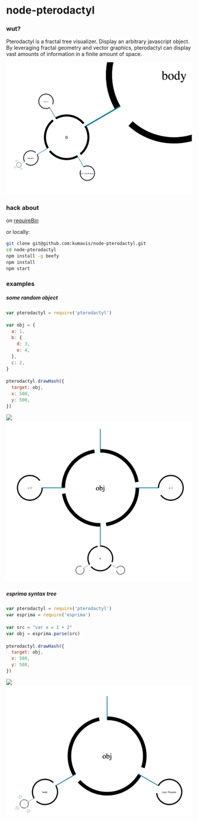node-pterodactyl
================

### wut?

Pterodactyl is a fractal tree visualizer.
Display an arbitrary javascript object.
By leveraging fractal geometry and vector graphics,
pterodactyl can display vast amounts of information in a finite amount of space.

![screen shot][ss0]

### hack about

on [requireBin][esprima_example]

or locally:
```bash
git clone git@github.com:kumavis/node-pterodactyl.git
cd node-pterodactyl
npm install -g beefy
npm install
npm start
```

### examples

##### some random object

```javascript
var pterodactyl = require('pterodactyl')

var obj = {
  a: 1,
  b: {
    d: 3,
    e: 4,
  },
  c: 2,
}

pterodactyl.drawHash({
  target: obj,
  x: 500,
  y: 500,
})
```
<a class="requirebin-link" target="_blank" href="http://requirebin.com/?gist=2a44236ce877d18e3176"><img src="http://requirebin.com/badge.png"></a>
![screen shot][ss2]

##### esprima syntax tree

```javascript
var pterodactyl = require('pterodactyl')
var esprima = require('esprima')

var src = "var x = 1 + 2"
var obj = esprima.parse(src)

pterodactyl.drawHash({
  target: obj,
  x: 500,
  y: 500,
})
```
<a class="requirebin-link" target="_blank" href="http://requirebin.com/?gist=6396884"><img src="http://requirebin.com/badge.png"></a>
![screen shot][ss1]


[logo]: https://github.com/kumavis/node-pterodactyl/raw/master/www/logo.png "node-pterodactyl logo"
[ss0]: https://github.com/kumavis/node-pterodactyl/raw/master/www/ScreenShot0.png "node-pterodactyl screenshot"
[ss1]: https://github.com/kumavis/node-pterodactyl/raw/master/www/ScreenShot1.png "node-pterodactyl screenshot"
[ss2]: https://github.com/kumavis/node-pterodactyl/raw/master/www/ScreenShot2.png "node-pterodactyl screenshot"
[esprima_example]: http://requirebin.com/?gist=6396884
